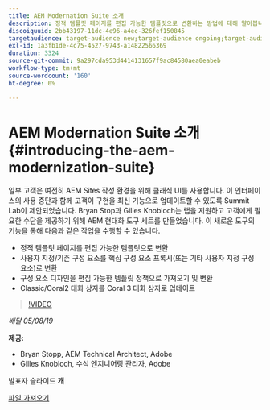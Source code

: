 ```yaml
---
title: AEM Modernation Suite 소개
description: 정적 템플릿 페이지를 편집 가능한 템플릿으로 변환하는 방법에 대해 알아봅니다. 사용자 지정 또는 기존 구성 요소를 핵심 구성 요소 프록시로 변환하는 방법에 대해 알아봅니다.
discoiquuid: 2bb43197-11dc-4e96-a4ec-326fef150845
targetaudience: target-audience new;target-audience ongoing;target-audience upgrader
exl-id: 1a3fb1de-4c75-4527-9743-a14822566369
duration: 3324
source-git-commit: 9a297cda953d4414131657f9ac84580aea0eabeb
workflow-type: tm+mt
source-wordcount: '160'
ht-degree: 0%

---
```


# AEM Modernation Suite 소개{#introducing-the-aem-modernization-suite}

일부 고객은 여전히 AEM Sites 작성 환경을 위해 클래식 UI를 사용합니다. 이 인터페이스의 사용 중단과 함께 고객이 구현을 최신 기능으로 업데이트할 수 있도록 Summit Lab이 제안되었습니다. Bryan Stop과 Gilles Knobloch는 랩을 지원하고 고객에게 필요한 수단을 제공하기 위해 AEM 현대화 도구 세트를 만들었습니다.  이 새로운 도구의 기능을 통해 다음과 같은 작업을 수행할 수 있습니다.

* 정적 템플릿 페이지를 편집 가능한 템플릿으로 변환
* 사용자 지정/기존 구성 요소를 핵심 구성 요소 프록시(또는 기타 사용자 지정 구성 요소)로 변환
* 구성 요소 디자인을 편집 가능한 템플릿 정책으로 가져오기 및 변환
* Classic/Coral2 대화 상자를 Coral 3 대화 상자로 업데이트

>[!VIDEO](https://video.tv.adobe.com/v/27322?quality=9)

*배달 05/08/19*

**제공:**

* Bryan Stopp, AEM Technical Architect, Adobe
* Gilles Knobloch, 수석 엔지니어링 관리자, Adobe

발표자 슬라이드 **개**

[파일 가져오기](assets/modernization-toolsaemgems.pdf)
